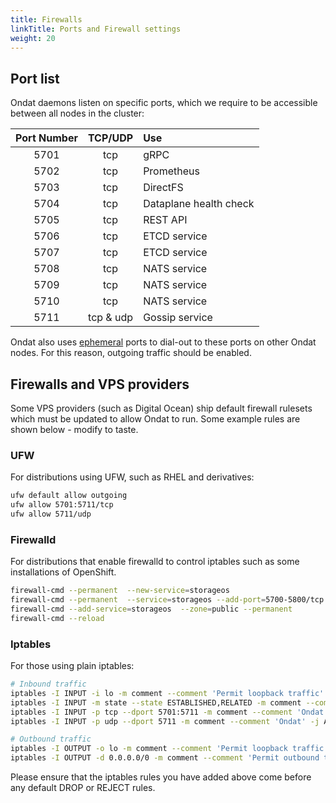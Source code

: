 ```yaml
---
title: Firewalls
linkTitle: Ports and Firewall settings
weight: 20
---
```


## Port list

Ondat daemons listen on specific ports, which we require to be accessible
between all nodes in the cluster:

| Port Number | TCP/UDP   | Use                    |
|:-----------:|:---------:|:---------------------- |
| 5701        | tcp       | gRPC                   |
| 5702        | tcp       | Prometheus             |
| 5703        | tcp       | DirectFS               |
| 5704        | tcp       | Dataplane health check |
| 5705        | tcp       | REST API               |
| 5706        | tcp       | ETCD service           |
| 5707        | tcp       | ETCD service           |
| 5708        | tcp       | NATS service           |
| 5709        | tcp       | NATS service           |
| 5710        | tcp       | NATS service           |
| 5711        | tcp & udp | Gossip service         |

Ondat also uses [ephemeral](https://en.wikipedia.org/wiki/Ephemeral_port)
ports to dial-out to these ports on other Ondat nodes. For this reason,
outgoing traffic should be enabled.


## Firewalls and VPS providers

Some VPS providers (such as Digital Ocean) ship default firewall rulesets which
must be updated to allow Ondat to run. Some example rules are shown below -
modify to taste.



### UFW
For distributions using UFW, such as RHEL and derivatives:

```bash
ufw default allow outgoing
ufw allow 5701:5711/tcp
ufw allow 5711/udp
```

### Firewalld

For distributions that enable firewalld to control iptables such as some installations of OpenShift.

```bash
firewall-cmd --permanent  --new-service=storageos
firewall-cmd --permanent  --service=storageos --add-port=5700-5800/tcp
firewall-cmd --add-service=storageos  --zone=public --permanent
firewall-cmd --reload
```

### Iptables
For those using plain iptables:

```bash
# Inbound traffic
iptables -I INPUT -i lo -m comment --comment 'Permit loopback traffic' -j ACCEPT
iptables -I INPUT -m state --state ESTABLISHED,RELATED -m comment --comment 'Permit established traffic' -j ACCEPT
iptables -I INPUT -p tcp --dport 5701:5711 -m comment --comment 'Ondat' -j ACCEPT
iptables -I INPUT -p udp --dport 5711 -m comment --comment 'Ondat' -j ACCEPT

# Outbound traffic
iptables -I OUTPUT -o lo -m comment --comment 'Permit loopback traffic' -j ACCEPT
iptables -I OUTPUT -d 0.0.0.0/0 -m comment --comment 'Permit outbound traffic' -j ACCEPT
```

Please ensure that the iptables rules you have added above come before any
default DROP or REJECT rules.

